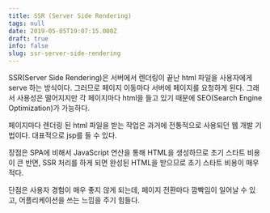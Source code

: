 ```yaml
---
title: SSR (Server Side Rendering)
tags: null
date: 2019-05-05T19:07:15.000Z
draft: true
info: false
slug: ssr-server-side-rendering
---
```


SSR(Server Side Rendering)은 서버에서 렌더링이 끝난 html 파일을 사용자에게 serve 하는 방식이다. 그러므로 페이지 이동마다 서버에 페이지를 요청하게 된다. 그래서 사용성은 떨어지지만 각 페이지마다 html을 들고 있기 때문에 SEO(Search Engine Optimization)가 가능하다.

페이지마다 렌더링 된 html 파일을 받는 작업은 과거에 전통적으로 사용되던 웹 개발 기법이다. 대표적으로 jsp를 들 수 있다.

장점은 SPA에 비해서 JavaScript 연산을 통해 HTML을 생성하므로 초기 스타트 비용이 큰 반면, SSR 처리를 하게 되면 완성된 HTML을 받으므로 초기 스타트 비용이 매우 적다.

단점은 사용자 경험이 매우 좋지 않게 되는데, 페이지 전환마다 깜빡임이 일어날 수 있고, 어플리케이션을 쓰는 느낌을 주기 힘들다.